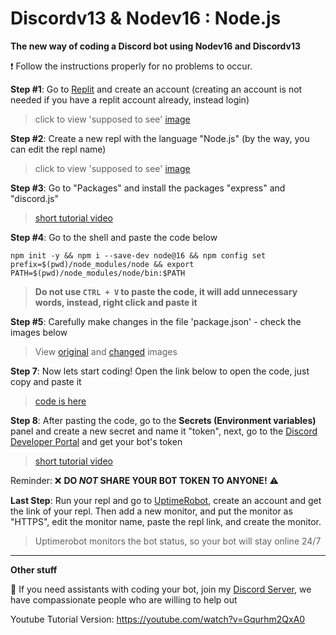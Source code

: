 # Discordv13 & Nodev16 : Node.js
__The new way of coding a Discord bot using Nodev16 and Discordv13__

❗ Follow the instructions properly for no problems to occur.

**Step #1**: Go to [Replit](https://repl.it/) and create an account
(creating an account is not needed if you have a replit account already, instead login)
> click to view 'supposed to see' [image](https://media.discordapp.net/attachments/806376343889379359/936939346743930921/unknown.png?width=1082&height=506)

**Step #2**: Create a new repl with the language "Node.js" (by the way, you can edit the repl name)
> click to view 'supposed to see' [image](https://media.discordapp.net/attachments/936110116363710464/936942801915097128/unknown.png)

**Step #3**: Go to "Packages" and install the packages "express" and "discord.js"
> [short tutorial video](https://youtu.be/FBNNVXbn1pM)

**Step #4**: Go to the shell and paste the code below

```npm init -y && npm i --save-dev node@16 && npm config set prefix=$(pwd)/node_modules/node && export PATH=$(pwd)/node_modules/node/bin:$PATH```
> **Do not use `CTRL + V` to paste the code, it will add unnecessary words, instead, right click and paste it**

**Step #5**: Carefully make changes in the file 'package.json' - check the images below
> View [original](https://media.discordapp.net/attachments/936110116363710464/936948837656981564/unknown.png?width=880&height=506) and [changed](https://media.discordapp.net/attachments/936110116363710464/936949041143623680/unknown.png?width=900&height=506) images

**Step 7**: Now lets start coding! Open the link below to open the code, just copy and paste it
> [code is here](https://gist.github.com/seikocodes/4d31548e0d67f55d51de8a5470666bfc)

**Step 8**: After pasting the code, go to the **Secrets (Environment variables)** panel and create a new secret and name it "token", next, go to the [Discord Developer Portal](https://discord.com/developers) and get your bot's token
> [short tutorial video](https://www.youtube.com/watch?v=aI4OmIbkJH8)

Reminder: ❌ **DO _NOT_ SHARE YOUR BOT TOKEN TO ANYONE!** ⚠

**Last Step**: Run your repl and go to [UptimeRobot](https://uptimerobot.com/), create an account and get the link of your repl. Then add a new monitor, and put the monitor as "HTTPS", edit the monitor name, paste the repl link, and create the monitor.
> Uptimerobot monitors the bot status, so your bot will stay online 24/7

----- ----- ----- -----
**Other stuff**

💬 If you need assistants with coding your bot, join my [Discord Server](https://discord.gg/QjX3QRNM7n), we have compassionate people who are willing to help out

Youtube Tutorial Version: https://youtube.com/watch?v=Gqurhm2QxA0
